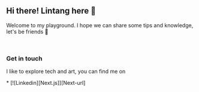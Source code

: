 <h2>Hi there! Lintang here 👋</h2>
<p>Welcome to my playground. I hope we can share some tips and knowledge, let's be friends 👯 </p><br/>

<h3>Get in touch</h3>
<p>I like to explore tech and art, you can find me on </p>
* [![Linkedin][Next.js]][Next-url]

<!-- MARKDOWN LINKS & IMAGES -->
<!-- https://www.markdownguide.org/basic-syntax/#reference-style-links -->
[Next.js]: https://img.shields.io/badge/next.js-000000?style=for-the-badge&logo=nextdotjs&logoColor=white
[Next-url]: https://nextjs.org/
[Linkedin-img]: https://img.shields.io/badge/linkedin-%230077B5.svg?&style=for-the-badge&logo=linkedin&logoColor=white
[Linkedin-url]: https://www.linkedin.com/in/phyllalintang/

